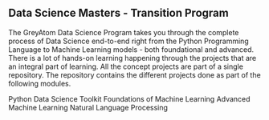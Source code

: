 ## Data Science Masters - Transition Program
The GreyAtom Data Science Program takes you through the complete process of Data Science end-to-end right from the Python Programming Language to Machine Learning models - both foundational and advanced. There is a lot of hands-on learning happening through the projects that are an integral part of learning. All the concept projects are part of a single repository. The repository contains the different projects done as part of the following modules.

Python Data Science Toolkit
Foundations of Machine Learning
Advanced Machine Learning
Natural Language Processing
